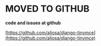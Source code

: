 # MOVED TO GITHUB #

**code and issues at github**

[https://github.com/aljosa/django-tinymce](https://github.com/aljosa/django-tinymce)